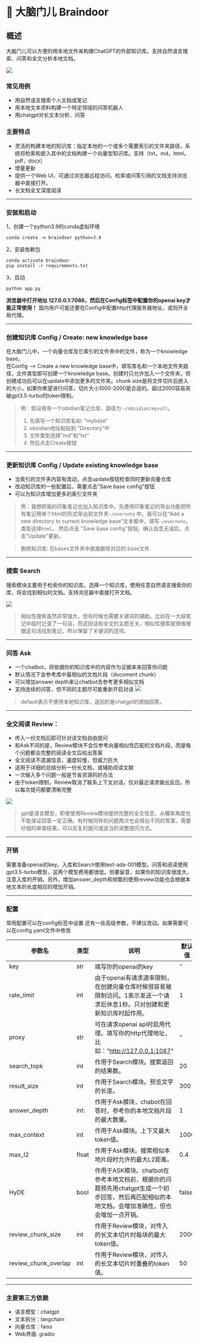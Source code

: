 # 🧠 大脑门儿 Braindoor

## 概述

大脑门儿可以方便的用本地文件来构建ChatGPT的外部知识库。支持自然语言搜索、问答和全文分析本地文档。

![](doc/fig1.png)

### 常见用例

- 用自然语言搜索个人文档或笔记
- 用本地文本资料构建一个特定领域的问答机器人
- 用chatgpt对长文本分析、问答

### 主要特点

- 灵活的构建本地的知识库：指定本地的一个或多个需要索引的文件夹路径，系统将检索和嵌入其中的文档构建一个向量型知识库。支持（txt，md，html，pdf，docx）
- 增量更新
- 提供一个Web UI，可通过浏览器远程访问。检索或问答引用的文档支持浏览器中直接打开。
- 长文档全文深度阅读

----
### 安装和启动
1、创建一个python3.9的conda虚拟环境
```shell
conda create -n braindoor python=3.9
```
2、安装依赖包
```shell
conda activate braindoor
pip install -r requirements.txt
```
3、启动
```shell
python app.py
```
**浏览器中打开地址 127.0.0.1:7086，然后在Config标签中配置你的openai key才能正常使用！** 
国内用户可能还要在Config中配置http代理服务器地址，或则开全局代理。    

---
### 创建知识库 Config / Create: new knowledge base
在大脑门儿中，一个向量仓库及它索引的文件夹中的文件，称为一个knowledge base。     
在Config --> Create a new knowledge base中，填写库名和一个本地文件夹路径，文件类型即可创建一个knowledge base。创建时只允许加入一个文件夹，但创建成功后可以在update中添加更多的文件夹。chunk size是将文件切片后嵌入的大小，如果你希望进行问答，切片大小1000-2000是合适的。超过2000容易突破gpt3.5-turbo的token限制。

> 例：假设我有一个obidian笔记仓库，路径为 `~/obsidian/myvult`。 
> 1. 先填写一个知识库名如: "mybase“
> 2. obsidian地址粘贴到 “Directory“中
> 3. 文件类型选择"md"和“txt“
> 4. 然后点击Create按钮
---

### 更新知识库 Config / Update existing knowledge base
- 当索引的文件夹内容有改动，点击update按钮检查同时更新向量仓库
- 改动知识库的一些配置后，需要点击"Save base config"按钮
- 可以为知识库增加更多的索引文件夹

> 例：我想把我的印象笔记也加入知识库中。先使用印象笔记的导出功能把所有笔记用单个html的形式导出到文件夹`~/evernote` 中。我可以在“Add a new directory to current knowledge base”文本框中，填写`~/evernote`，类型选择`html`。 然后点击 "Save base config"按钮。确认信息无误后，点击“Update"更新。

> 删除知识库: 在bases文件夹中直接删除对应的.base文件

---
### 搜索 Search
搜索模块主要用于检索你的知识库。选择一个知识库，使用任意自然语言搜索你的库，将会找到相似的文档。支持浏览器中直接打开文档。

![](doc/fig2.png)

> 相似性搜索虽然非常强大，但有时候也需要关键词的辅助。比如在一大段笔记中临时记录了一句话，而这段话和全文的主题无关。相似性搜索就很难根据这句话找到笔记，所以保留了关键词的选项。

---
### 问答 Ask

- 一个chatbot，将依据你的知识库中的内容作为证据来来回答你问题
- 默认情况下会参考库中最相似的文档片段（docoment chunk）
- 可以增加answer depth来让chatbot去参考更多相似文档
- 支持连续的问答，但不同的主题尽可能重新开启对话
![](/doc/fig3.png)

>default表示不使用本地知识库，返回的是chatgpt的原始回答。

---
### 全文阅读 Review：
- 传入一份文档后即可针对该文档自由提问
- 和Ask不同的是，Review模块不会仅参考向量相似性匹配的文档片段，而是每个问题都会完整的阅读全文后给出答案
- 全文阅读不遗漏信息，速度较慢，但威力巨大
- 适用于详细的总结分析一份长文档，或辅助阅读文献
- 一次输入多个问题一般是节省资源的好办法
- 由于token限制，Review取消了联系上下文对话，仅对最近请求做出反应。所以每次提问都要清晰完整

![](doc/fig4.png)

> gpt是语言模型，即使使用Review模块提供完整的全文信息，从概率角度也不能保证回答一定正确。有时候同样的问题两次也会得出不同的答案，需要仔细的审查结果。可以反复的提问或适当的调整提问方式。

---
### 开销
需要准备openai的key。入库和Search使用text-ada-001模型。问答和阅读使用gpt3.5-turbo模型，这两个模型费用都很低。但要留意，如果你的知识库很庞大，注意入库的开销。另外，增加answer_depth和频繁的使用review功能也会根据本地文本的长度相应的增加开销。

---
### 配置
常用配置可以在config标签中设置
还有一些高级参数，不建议改动。如果需要可以在config.yaml文件中修改    

| 参数名                  | 类型    | 说明                                                                               | 默认值   |
| -------------------- | ----- | -------------------------------------------------------------------------------- | ----- |
| key                  | str   | 填写你的openai的key                                                                   | ‘‘    |
| rate_limit           | int   | 由于openai有请求速率限制，在创建向量仓库时候很容易被限制访问。1表示发送一个请求后休息1秒。只对创建和更新知识库时起作用。                 | 1     |
| proxy                | str   | 可在请求openai api时启用代理。填写你的http代理地址，比如："http://127.0.0.1:1087"                           | ‘‘    |
| search_topk          | int   | 作用于Search模块。搜索返回的结果数。                                                            | 20    |
| result_size          | int   | 作用于Search模块。预览文字的长度。                                                             | 300   |
| answer_depth         | int:  | 作用于Ask模块，chabot在回答时，参考你的本地文档片段的最大数量。                                             | 1     |
| max_context          | int   | 作用于Ask模块。上下文最大token值。                                                            | 1000  |
| max_l2               | float | 作用于Ask模块。搜索相似本地片段时允许的最大L2距离。                                                     | 0.4   |
| HyDE                 | bool  | 作用于ASK模块。chatbot在参考本地文档前，根据你的问题预先用chatgpt生成一个初步回答，然后再匹配相似的本地文档。会增加准确性，但也会增加一点开销。 | false |
| review_chunk_size    | int   | 作用于Review模块，对传入的长文本切片时每块的最大token值。                                               | 2000  |
| review_chunk_overlap | int   | 作用于Review模块，对传入的长文本切片时重叠的token值。                                                 | 50    |

---
### 主要第三方依赖
- 语言模型：chatgpt
- 文本拆分：langchain
- 向量仓库：faiss
- Web界面: gradio
